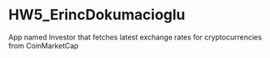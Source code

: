 # HW5_ErincDokumacioglu
App named Investor that fetches latest exchange rates for cryptocurrencies from CoinMarketCap
